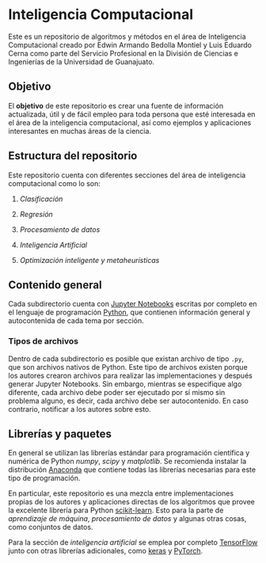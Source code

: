 # Inteligencia Computacional

Este es un repositorio de algoritmos y métodos en el área de Inteligencia Computacional creado
por Edwin Armando Bedolla Montiel y Luis Eduardo Cerna como parte del Servicio Profesional
en la División de Ciencias e Ingenierías de la Universidad de Guanajuato.

## Objetivo

El **objetivo** de este repositorio es crear una fuente de información actualizada, útil y de fácil
empleo para toda persona que esté interesada en el área de la inteligencia computacional, así como
ejemplos y aplicaciones interesantes en muchas áreas de la ciencia.

## Estructura del repositorio

Este repositorio cuenta con diferentes secciones del área de inteligencia computacional como lo son:

1. _Clasificación_

2. _Regresión_

3. _Procesamiento de datos_

4. _Inteligencia Artificial_

5. _Optimización inteligente y metaheurísticas_

## Contenido general

Cada subdirectorio cuenta con [Jupyter Notebooks](https://jupyter.org) escritas por completo en el lenguaje de programación [Python](https://www.python.org),
que contienen información general y autocontenida de cada tema por sección.

### Tipos de archivos

Dentro de cada subdirectorio es posible que existan archivo de tipo `.py`, que son archivos nativos de Python. Este tipo de archivos existen porque los autores
crearon archivos para realizar las implementaciones y después generar Jupyter Notebooks. Sin embargo, mientras se especifique algo diferente, cada archivo debe
poder ser ejecutado por sí mismo sin problema alguno, es decir, cada archivo debe ser autocontenido. En caso contrario, notificar a los autores sobre esto.

## Librerías y paquetes

En general se utilizan las librerías estándar para programación científica y numérica de Python _numpy_, _scipy_ y _matplotlib_. Se recomienda instalar la distribución
[Anaconda](https://www.anaconda.com/distribution/) que contiene todas las librerías necesarias para este tipo de programación.

En particular, este repositorio es una mezcla entre implementaciones propias de los autores y aplicaciones directas de los algoritmos que provee la excelente
librería para Python [scikit-learn](https://scikit-learn.org/stable/index.html). Esto para la parte de _aprendizaje de máquina_, _procesamiento de datos_ y 
algunas otras cosas, como conjuntos de datos.

Para la sección de _inteligencia artificial_ se emplea por completo [TensorFlow](https://www.tensorflow.org) junto con otras librerías adicionales, como
[keras](https://keras.io) y [PyTorch](https://pytorch.org).
